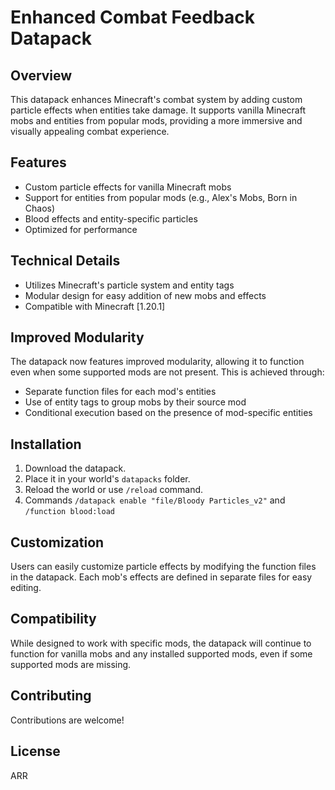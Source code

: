# Enhanced Combat Feedback Datapack

## Overview
This datapack enhances Minecraft's combat system by adding custom particle effects when entities take damage. It supports vanilla Minecraft mobs and entities from popular mods, providing a more immersive and visually appealing combat experience.

## Features
- Custom particle effects for vanilla Minecraft mobs
- Support for entities from popular mods (e.g., Alex's Mobs, Born in Chaos)
- Blood effects and entity-specific particles
- Optimized for performance

## Technical Details
- Utilizes Minecraft's particle system and entity tags
- Modular design for easy addition of new mobs and effects
- Compatible with Minecraft [1.20.1]

## Improved Modularity
The datapack now features improved modularity, allowing it to function even when some supported mods are not present. This is achieved through:
- Separate function files for each mod's entities
- Use of entity tags to group mobs by their source mod
- Conditional execution based on the presence of mod-specific entities

## Installation
1. Download the datapack.
2. Place it in your world's `datapacks` folder.
3. Reload the world or use `/reload` command.
4. Commands  `/datapack enable "file/Bloody Particles_v2"` and  `/function blood:load`

## Customization
Users can easily customize particle effects by modifying the function files in the datapack. Each mob's effects are defined in separate files for easy editing.

## Compatibility
While designed to work with specific mods, the datapack will continue to function for vanilla mobs and any installed supported mods, even if some supported mods are missing.

## Contributing
Contributions are welcome!

## License
ARR